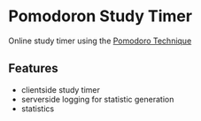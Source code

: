 # Pomodoron Study Timer
Online study timer using the [Pomodoro Technique][wiki_link]

## Features
* clientside study timer
* serverside logging for statistic generation
* statistics

[wiki_link]: https://en.wikipedia.org/wiki/Pomodoro_Technique
